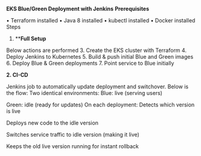 **EKS Blue/Green Deployment with Jenkins**
**Prerequisites**

•	Terraform installed
•	Java 8 installed
•	kubectl installed
•	Docker installed
Steps
1.	****Full Setup**
   
Below actions are performed
3.	Create the EKS cluster with Terraform
4.	Deploy Jenkins to Kubernetes
5.	Build & push initial Blue and Green images
6.	Deploy Blue & Green deployments
7.	Point service to Blue initially


**2. CI-CD**

Jenkins job to automatically update deployment and switchover. Below is the flow:
Two identical environments:
Blue: live (serving users)

Green: idle (ready for updates)
On each deployment:
Detects which version is live

Deploys new code to the idle version

Switches service traffic to idle version (making it live)

Keeps the old live version running for instant rollback


